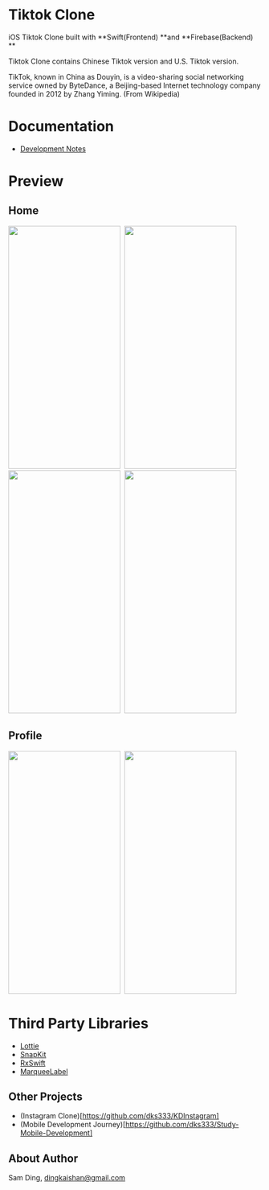 # Tiktok Clone
iOS Tiktok Clone built with **Swift(Frontend) **and **Firebase(Backend) **

Tiktok Clone contains Chinese Tiktok version and U.S. Tiktok version.

TikTok, known in China as Douyin, is a video-sharing social networking service owned by ByteDance, a Beijing-based Internet technology company founded in 2012 by Zhang Yiming. (From Wikipedia)

# Documentation

- [Development Notes](/Documentation/Notes.md)

# Preview

## Home

<img src="/Images/HomeVideo.gif" width="223" height="483">&nbsp; <img src="/Images/CommentVideo.gif" width="223" height="483">&nbsp; <img src="/Images/LikeVideo.gif" width="223" height="483">&nbsp; <img src="/Images/PauseVideo.gif" width="223" height="483">

## Profile

<img src="/Images/ProfileVideo.gif" width="223" height="483">&nbsp; <img src="/Images/CacheVideo.gif" width="223" height="483">

# Third Party Libraries

- <a href="http://airbnb.io/lottie/#/README">Lottie</a>
- <a href="https://github.com/SnapKit/SnapKit">SnapKit</a>
- <a href="https://github.com/ReactiveX/RxSwift">RxSwift</a>
- <a href="https://github.com/cbpowell/MarqueeLabel">MarqueeLabel</a>

## Other Projects

- (Instagram Clone)[https://github.com/dks333/KDInstagram]
- (Mobile Development Journey)[https://github.com/dks333/Study-Mobile-Development]

## About Author

Sam Ding,  [dingkaishan@gmail.com](mailto:dingkaishan@gmail.com)

